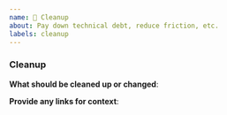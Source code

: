 ```yaml
---
name: 🧹 Cleanup
about: Pay down technical debt, reduce friction, etc.
labels: cleanup
---
```


<!-- Please use this template while filing an issue to highlight technical debt to be paid down, or friction to be reduced -->

### Cleanup

**What should be cleaned up or changed**:

**Provide any links for context**:
